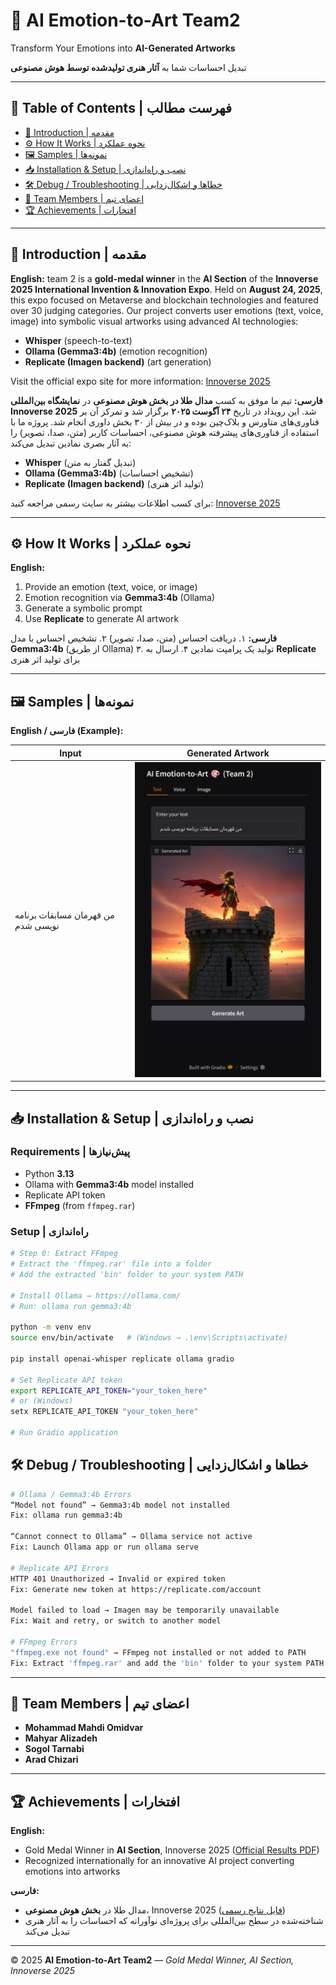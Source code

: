 # 🎨 AI Emotion-to-Art Team2

Transform Your Emotions into **AI-Generated Artworks**

تبدیل احساسات شما به **آثار هنری تولیدشده توسط هوش مصنوعی**

---

## 📌 Table of Contents | فهرست مطالب

* [👋 Introduction | مقدمه](#-introduction--مقدمه)
* [⚙️ How It Works | نحوه عملکرد](#-how-it-works--نحوه-عملکرد)
* [🖼️ Samples | نمونه‌ها](#-samples--نمونه‌ها)
* [📥 Installation & Setup | نصب و راه‌اندازی](#-installation--setup--نصب-و-راه‌اندازی)
* [🛠️ Debug / Troubleshooting | خطاها و اشکال‌زدایی](#-debug--troubleshooting--خطاها-و-اشکال‌زدایی)
* [👥 Team Members | اعضای تیم](#-team-members--اعضای‌تیم)
* [🏆 Achievements | افتخارات](#-achievements--افتخارات)

---

## 👋 Introduction | مقدمه

**English:**
team 2 is a **gold-medal winner** in the **AI Section** of the **Innoverse 2025 International Invention & Innovation Expo**. Held on **August 24, 2025**, this expo focused on Metaverse and blockchain technologies and featured over 30 judging categories. Our project converts user emotions (text, voice, image) into symbolic visual artworks using advanced AI technologies:

* **Whisper** (speech-to-text)
* **Ollama (Gemma3:4b)** (emotion recognition)
* **Replicate (Imagen backend)** (art generation)

Visit the official expo site for more information: [Innoverse 2025](http://innoverse.world)

**فارسی:**
تیم ما موفق به کسب **مدال طلا در بخش هوش مصنوعی** در **نمایشگاه بین‌المللی Innoverse 2025** شد. این رویداد در تاریخ **۲۴ آگوست ۲۰۲۵** برگزار شد و تمرکز آن بر فناوری‌های متاورس و بلاک‌چین بوده و در بیش از ۳۰ بخش داوری انجام شد. پروژه ما با استفاده از فناوری‌های پیشرفته هوش مصنوعی، احساسات کاربر (متن، صدا، تصویر) را به آثار بصری نمادین تبدیل می‌کند:

* **Whisper** (تبدیل گفتار به متن)
* **Ollama (Gemma3:4b)** (تشخیص احساسات)
* **Replicate (Imagen backend)** (تولید اثر هنری)

برای کسب اطلاعات بیشتر به سایت رسمی مراجعه کنید: [Innoverse 2025](http://innoverse.world)

---

## ⚙️ How It Works | نحوه عملکرد

**English:**

1. Provide an emotion (text, voice, or image)
2. Emotion recognition via **Gemma3:4b** (Ollama)
3. Generate a symbolic prompt
4. Use **Replicate** to generate AI artwork

**فارسی:**
۱. دریافت احساس (متن، صدا، تصویر)
۲. تشخیص احساس با مدل **Gemma3:4b** (از طریق Ollama)
۳. تولید یک پرامپت نمادین
۴. ارسال به **Replicate** برای تولید اثر هنری

---

## 🖼️ Samples | نمونه‌ها

**English / فارسی (Example):**

| Input                              | Generated Artwork                                   |
| ---------------------------------- | --------------------------------------------------- |
| من قهرمان مسابقات برنامه نویسی شدم | <img src="1.png" alt="Sample Artwork" width="400"/> |

---

## 📥 Installation & Setup | نصب و راه‌اندازی

### Requirements | پیش‌نیازها

* Python **3.13**
* Ollama with **Gemma3:4b** model installed
* Replicate API token
* **FFmpeg** (from `ffmpeg.rar`)

### Setup | راه‌اندازی

```bash
# Step 0: Extract FFmpeg
# Extract the 'ffmpeg.rar' file into a folder
# Add the extracted 'bin' folder to your system PATH

# Install Ollama → https://ollama.com/
# Run: ollama run gemma3:4b

python -m venv env
source env/bin/activate   # (Windows → .\env\Scripts\activate)

pip install openai-whisper replicate ollama gradio

# Set Replicate API token
export REPLICATE_API_TOKEN="your_token_here"
# or (Windows)
setx REPLICATE_API_TOKEN "your_token_here"

# Run Gradio application
```


## 🛠️ Debug / Troubleshooting | خطاها و اشکال‌زدایی

```bash
# Ollama / Gemma3:4b Errors
“Model not found” → Gemma3:4b model not installed
Fix: ollama run gemma3:4b

“Cannot connect to Ollama” → Ollama service not active
Fix: Launch Ollama app or run ollama serve

# Replicate API Errors
HTTP 401 Unauthorized → Invalid or expired token
Fix: Generate new token at https://replicate.com/account

Model failed to load → Imagen may be temporarily unavailable
Fix: Wait and retry, or switch to another model

# FFmpeg Errors
"ffmpeg.exe not found" → FFmpeg not installed or not added to PATH
Fix: Extract 'ffmpeg.rar' and add the 'bin' folder to your system PATH
```

---

## 👥 Team Members | اعضای تیم

* **Mohammad Mahdi Omidvar**
* **Mahyar Alizadeh**
* **Sogol Tarnabi**
* **Arad Chizari**

---

## 🏆 Achievements | افتخارات

**English:**

* Gold Medal Winner in **AI Section**, Innoverse 2025 ([Official Results PDF](http://innoverse.world/innoverse%202025%20challenges%20result.pdf))
* Recognized internationally for an innovative AI project converting emotions into artworks

**فارسی:**

* مدال طلا در **بخش هوش مصنوعی**، Innoverse 2025 ([فایل نتایج رسمی](http://innoverse.world/innoverse%202025%20challenges%20result.pdf))
* شناخته‌شده در سطح بین‌المللی برای پروژه‌ای نوآورانه که احساسات را به آثار هنری تبدیل می‌کند

---

© 2025 **AI Emotion-to-Art Team2** — *Gold Medal Winner, AI Section, Innoverse 2025*



  
